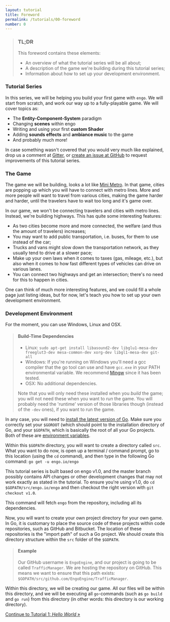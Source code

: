 ```yaml
---
layout: tutorial
title: Foreword
permalink: /tutorials/00-foreword
number: 0
---
```


> ### TL;DR
> This foreword contains these elements:
>
> * An overview of what the tutorial series will be all about;
> * A description of the game we're building during this tutorial series;
> * Information about how to set up your development environment.

### Tutorial Series

In this series, we will be helping you build your first game with `engo`. We will start from scratch, and work
our way up to a fully-playable game. We will cover topics as:

* The **Entity-Component-System** paradigm
* Changing **scenes** within engo
* Writing and using your first **custom Shader**
* Adding **sounds effects** and **ambiance music** to the game
* And probably much more!

In case something wasn't covered that you would very much like explained, drop us a comment at
[Gitter](https://gitter.im/EngoEngine/engo), or [create an issue at
GitHub](https://github.com/EngoEngine/engoengine.github.io/issues/new) to request improvements of this tutorial series.  

### The Game
The game we will be building, looks a lot like [Mini Metro](http://store.steampowered.com/app/287980/). In that game,
cities are popping up which you will have to connect with metro lines. More and more people will want to travel from
various cities, making the game harder and harder, until the travelers have to wait too long and it's game over.

In our game, we won't be connecting travelers and cities with metro lines. Instead, we're building highways. This has
quite some interesting features:

* As two cities become more and more connected, the welfare (and thus the amount of travelers) increases;
* You may want to add public transportation, i.e. buses, for them to use instead of the car;
* Trucks and vans might slow down the transportation network, as they usually tend to drive at a slower pace;
* Make up your own laws when it comes to taxes (gas, mileage, etc.), but also when it comes to how fast different
types of vehicles can drive on various lanes.
* You can connect two highways and get an intersection; there's no need for this to happen in cities.

One can think of much more interesting features, and we could fill a whole page just listing ideas, but for now, let's
teach you how to set up your own development environment.

### Development Environment
For the moment, you can use Windows, Linux and OSX.

> #### Build-Time Dependencies
> * Linux: `sudo apt-get install libasound2-dev libglu1-mesa-dev freeglut3-dev mesa-common-dev xorg-dev libgl1-mesa-dev git-all`
> * Windows: If you're running on Windows you'll need a gcc compiler that the go tool can use and have `gcc.exe` in your PATH environmental variable. We recommend [Mingw](http://mingw-w64.org/doku.php/start) since it has been tested.
> * OSX: No additional dependencies.
>
> Note that you will only need these installed when you *build* the game; you will not need these when you want to
> *run* the game. You will probably need the 'runtime' version of those libraries though (instead of the `-dev` ones),
> if you want to run the game.

In any case, you will need to [install the latest version of Go](https://golang.org/dl/). Make sure you
correctly set your `$GOROOT` (which should point to the installation directory of Go, and your `$GOPATH`, which is
basically the root of all your Go projects. Both of these are
[environment variables](https://en.wikipedia.org/wiki/Environment_variable).

Within this `$GOPATH` directory, you will want to create a directory called `src`. What you want to do now, is open
up a terminal / command prompt, go to this location (using the `cd` command), and then type in the following Go command:
`go get -u engo.io/engo`

This tutorial series is built based on engo v1.0, and the master branch possibly contains API changes or other
development changes that may not work exactly as stated in the tutorial. To ensure you're using v1.0, do
`cd $GOPATH/src/engo.io/engo` and then checkout the right version with `git checkout v1.0`.

This command will fetch `engo` from the repository, including all its dependencies.

Now, you will want to create your own project directory for your own game. In Go, it is customary to place the source code
of these projects within code repositories, such as GitHub and Bitbucket. The location of these
repositories is the "import path" of such a Go project. We should create this directory structure within the `src`
folder of the `$GOPATH`.

> #### Example
> Our GitHub username is `EngoEngine`, and our project is going to be called `TrafficManager`. We are hosting the repository on
> GitHub. This means we want to ensure that this path exists: `$GOPATH/src/github.com/EngoEngine/TrafficManager`.

Within this directory, we will be creating our game. All our files will be within this directory, and we will be
executing all `go`-commands (such as `go build` and `go run`) from this directory (in other words: this directory
is our working directory).

<div class="button-group stacked">
<a class="button" href="/tutorials/01-hello-world">Continue to Tutorial 1: <i>Hello World</i> &raquo;</a>
</div>
